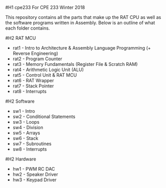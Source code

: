 #H1 cpe233
For CPE 233 Winter 2018

This repository contains all the parts that make up the RAT CPU as well as the software programs written in Assembly. Below is an outline of what each folder contains.

#H2 RAT MCU
* rat1 - Intro to Architecture & Assembly Language Programming (+ Reverse Engineering)
* rat2 - Program Counter
* rat3 - Memory Fundamentals (Register File & Scratch RAM)
* rat4 - Arithmetic Logic Unit (ALU)
* rat5 - Control Unit & RAT MCU
* rat6 - RAT Wrapper
* rat7 - Stack Pointer
* rat8 - Interrupts 

#H2 Software
* sw1 - Intro
* sw2 - Conditional Statements
* sw3 - Loops
* sw4 - Division
* sw5 - Arrays
* sw6 - Stack
* sw7 - Subroutines
* sw8 - Interrupts 

#H2 Hardware
* hw1 - PWM RC DAC
* hw2 - Speaker Driver
* hw3 - Keypad Driver

